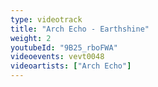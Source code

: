 ```yaml
---
type: videotrack
title: "Arch Echo - Earthshine"
weight: 2
youtubeId: "9B25_rboFWA"
videoevents: vevt0048
videoartists: ["Arch Echo"]
---
```

